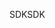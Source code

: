 <span data-ttu-id="41773-101">SDK</span><span class="sxs-lookup"><span data-stu-id="41773-101">SDK</span></span>